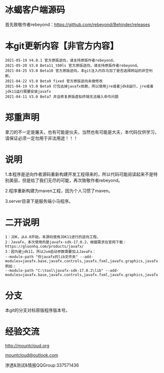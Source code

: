 # 冰蝎客户端源码
首先致敬作者rebeyond：https://github.com/rebeyond/Behinder/releases

# 本git更新内容【非官方内容】
```
2021-05-19 V4.0.1 官方原版逆向，请支持原版作者rebeyond。
2021-05-20 V3.0 Beta11_t00ls 官方原版逆向，请支持原版作者rebeyond。
2021-04-25 V3.0 Beta10 官方原版逆向，本git注入内存马加了是否选择网站的非空判断。
2021-04-22 V3.0 Beta9 fixed 官方原版逆向未做修改
2021-04-19 V3.0 Beta9 打包去掉javafx依赖，所以使用jre或者jdk8运行，jre或者jdk11运行需要安装javafx
2021-04-11 V3.0 Beta7 并且修复原版虚拟终端无法输入命令问题
```

# 郑重声明
拿刀的不一定是屠夫，也有可能是伙夫，当然也有可能是大夫，本代码仅供学习，请保证必须一定勿用于非法用途！！！

# 说明
1.本程序是逆向作者源码重新构建开发工程得来的，所以代码可能阅读起来不是特别美丽，但是给了我们无尽的可能，再次致敬作者rebeyond。

2.程序重新构建为maven工程，因为个人习惯了maven。

3.server目录下是服务端小马程序。

# 二开说明
```
1：JDK，从4.0开始，本源码使用JDK11进行的逆向工程。
2：JavaFx，本次使用的是javafx-sdk-17.0.2，根据需求在官网下载：https://gluonhq.com/products/javafx/
3：因为是jdk11，所以Jvm启动参数需要加上JavaFx：
--module-path "你javafx的lib文件夹" --add-modules=javafx.base,javafx.controls,javafx.fxml,javafx.graphics,javafx.media,javafx.swing,javafx.web
例如：
--module-path "C:\tool\javafx-sdk-17.0.2\lib" --add-modules=javafx.base,javafx.controls,javafx.fxml,javafx.graphics,javafx.media,javafx.swing,javafx.web
```

# 分支
本git的分支对标原版程序版本号。

# 经验交流
http://mountcloud.org

mountcloud@outlook.com

渗透&测试&情报QQGroup:337571436
